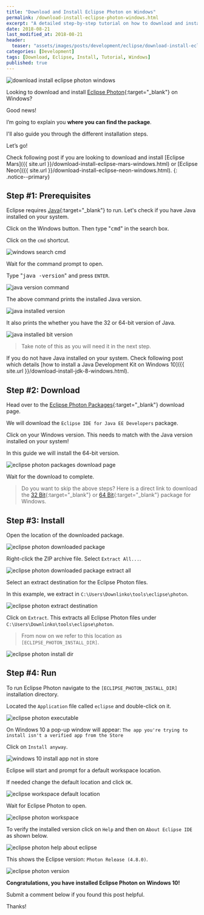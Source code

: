 ```yaml
---
title: "Download and Install Eclipse Photon on Windows"
permalink: /download-install-eclipse-photon-windows.html
excerpt: "A detailed step-by-step tutorial on how to download and install Eclipse Photon on Windows 10."
date: 2018-08-21
last_modified_at: 2018-08-21
header:
  teaser: "assets/images/posts/development/eclipse/download-install-eclipse-photon-windows.png"
categories: [Development]
tags: [Download, Eclipse, Install, Tutorial, Windows]
published: true
---
```


<img src="{{ site.url }}/assets/images/posts/development/eclipse/download-install-eclipse-photon-windows.png" alt="download install eclipse photon windows" class="align-right title-image">

Looking to download and install [Eclipse Photon](https://www.eclipse.org/photon/){:target="_blank"} on Windows?

Good news!

I’m going to explain you **where you can find the package**.

I'll also guide you through the different installation steps.

Let’s go!

Check following post if you are looking to download and install [Eclipse Mars]({{ site.url }}/download-install-eclipse-mars-windows.html) or [Eclipse Neon]({{ site.url }}/download-install-eclipse-neon-windows.html).
{: .notice--primary}

## Step #1: Prerequisites

Eclipse requires [Java](http://www.oracle.com/technetwork/java/javase/downloads/index.html){:target="_blank"} to run. Let's check if you have Java installed on your system.

Click on the Windows button. Then type "<kbd>cmd</kbd>" in the search box.

Click on the `cmd` shortcut.

<img src="{{ site.url }}/assets/images/posts/development/windows-search-cmd.png" alt="windows search cmd">

Wait for the command prompt to open.

Type "<kbd>java -version</kbd>" and press `ENTER`.

<img src="{{ site.url }}/assets/images/posts/development/java-version-command.png" alt="java version command">

The above command prints the installed Java version.

<img src="{{ site.url }}/assets/images/posts/development/java-installed-version.png" alt="java installed version">

It also prints the whether you have the 32 or 64-bit version of Java.

<img src="{{ site.url }}/assets/images/posts/development/java-installed-bit-version.png" alt="java installed bit version">

> Take note of this as you will need it in the next step.

If you do not have Java installed on your system. Check following post which details [how to install a Java Development Kit on Windows 10]({{ site.url }}/download-install-jdk-8-windows.html).

## Step #2: Download

Head over to the [Eclipse Photon Packages](https://www.eclipse.org/downloads/packages/){:target="_blank"} download page.

We will download the `Eclipse IDE for Java EE Developers` package.

Click on your Windows version. This needs to match with the Java version installed on your system!

In this guide we will install the 64-bit version.

<img src="{{ site.url }}/assets/images/posts/development/eclipse/eclipse-photon-packages-download-page.png" alt="eclipse photon packages download page">

Wait for the download to complete.

> Do you want to skip the above steps? Here is a direct link to download the [32 Bit](http://mirror.csclub.uwaterloo.ca/eclipse/technology/epp/downloads/release/photon/R/eclipse-java-photon-R-win32.zip){:target="_blank"} or [64 Bit](http://mirror.csclub.uwaterloo.ca/eclipse/technology/epp/downloads/release/photon/R/eclipse-java-photon-R-win32-x86_64.zip){:target="_blank"} package for Windows.

## Step #3: Install

Open the location of the downloaded package.

<img src="{{ site.url }}/assets/images/posts/development/eclipse/eclipse-photon-downloaded-package.png" alt="eclipse photon downloaded package">

Right-click the ZIP archive file. Select `Extract All...`.

<img src="{{ site.url }}/assets/images/posts/development/eclipse/eclipse-photon-downloaded-package-extract-all.png" alt="eclipse photon downloaded package extract all">

Select an extract destination for the Eclipse Photon files.

In this example, we extract in `C:\Users\Downlinko\tools\eclipse\photon`.

<img src="{{ site.url }}/assets/images/posts/development/eclipse/eclipse-photon-extract-destination.png" alt="eclipse photon extract destination">

Click on `Extract`. This extracts all Eclipse Photon files under `C:\Users\Downlinko\tools\eclipse\photon`.

> From now on we refer to this location as `[ECLIPSE_PHOTON_INSTALL_DIR]`.

<img src="{{ site.url }}/assets/images/posts/development/eclipse/eclipse-photon-install-dir.png" alt="eclipse photon install dir">

## Step #4: Run

To run Eclipse Photon navigate to the `[ECLIPSE_PHOTON_INSTALL_DIR]` installation directory.

Located the `Application` file called `eclipse` and double-click on it.

<img src="{{ site.url }}/assets/images/posts/development/eclipse/eclipse-photon-executable.png" alt="eclipse photon executable">

On Windows 10 a pop-up window will appear: `The app you're trying to install isn't a verified app from the Store`

Click on `Install anyway`.

<img src="{{ site.url }}/assets/images/posts/windows-10-install-app-not-in-store.png" alt="windows 10 install app not in store">

Eclipse will start and prompt for a default workspace location.

If needed change the default location and click `OK`.

<img src="{{ site.url }}/assets/images/posts/development/eclipse/eclipse-workspace-default-location.png" alt="eclipse workspace default location">

Wait for Eclipse Photon to open.

<img src="{{ site.url }}/assets/images/posts/development/eclipse/eclipse-photon-workspace.png" alt="eclipse photon workspace">

To verify the installed version click on `Help` and then on `About Eclipse IDE` as shown below.

<img src="{{ site.url }}/assets/images/posts/development/eclipse/eclipse-photon-help-about-eclipse.png" alt="eclipse photon help about eclipse">

This shows the Eclipse version: `Photon Release (4.8.0)`.

<img src="{{ site.url }}/assets/images/posts/development/eclipse/eclipse-photon-version.png" alt="eclipse photon version">

**Congratulations, you have installed Eclipse Photon on Windows 10!**

Submit a comment below if you found this post helpful.

Thanks!
